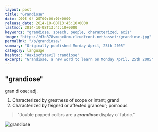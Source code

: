 ```yaml
---
layout: post
title: "Grandiose"
date: 2005-04-25T00:00:00+0000
release_date: 2014-10-08T13:45:10+0000
lastmod: 2014-10-08T13:45:10+0000
keywords: "grandiose, speech, people, characterized, axis"
image: "https://d3e878vmunx8cm.cloudfront.net/assets/grandiose.jpg"
permalink: "/p/grandiose/"
summary: "Originally published Monday April, 25th 2005"
category: language
hashtag: "#axisofstevil_grandiose"
excerpt: "Grandiose, a new word to learn on Monday April, 25th 2005"
---
```


[id_1]: https://d3e878vmunx8cm.cloudfront.net/assets/grandiose.jpg "grandiose"

## "grandiose" ##

gran·di·ose; adj.

1. Characterized by greatness of scope or intent; grand
2. Characterized by feigned or affected grandeur; pompous
 
> "Double popped collars are a ***grandiose*** display of fabric."

![grandiose][id_1]

